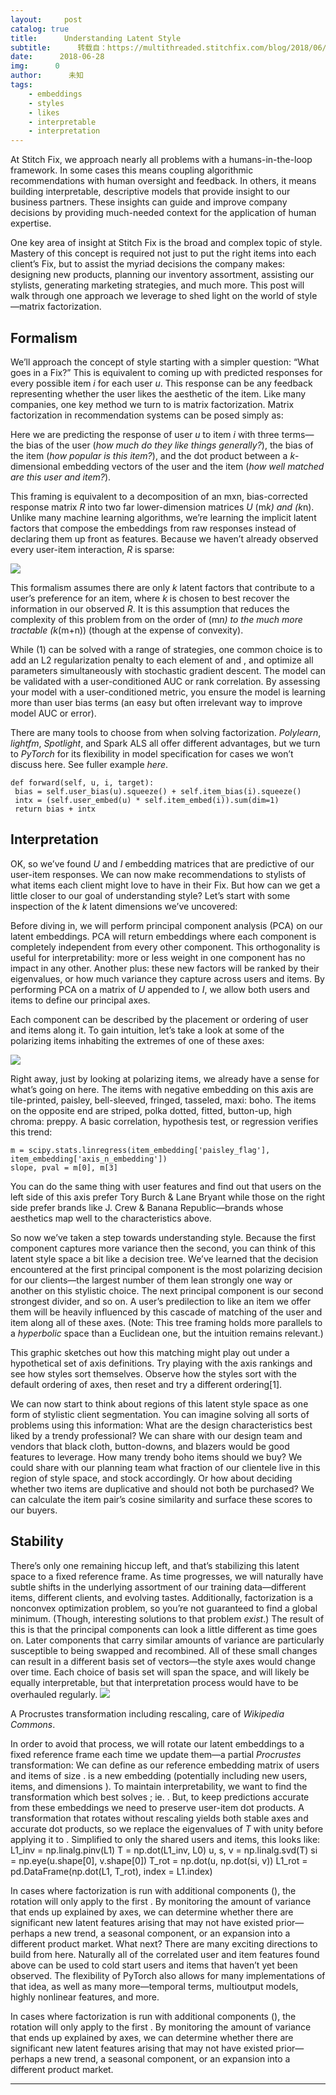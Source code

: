 ```yaml
---
layout:     post
catalog: true
title:      Understanding Latent Style
subtitle:      转载自：https://multithreaded.stitchfix.com/blog/2018/06/28/latent-style/
date:      2018-06-28
img:      0
author:      未知
tags:
    - embeddings
    - styles
    - likes
    - interpretable
    - interpretation
---
```


At Stitch Fix, we approach nearly all problems with a humans-in-the-loop framework. In some cases this means coupling algorithmic recommendations with human oversight and feedback. In others, it means building interpretable, descriptive models that provide insight to our business partners. These insights can guide and improve company decisions by providing much-needed context for the application of human expertise.

One key area of insight at Stitch Fix is the broad and complex topic of style. Mastery of this concept is required not just to put the right items into each client’s Fix, but to assist the myriad decisions the company makes: designing new products, planning our inventory assortment, assisting our stylists, generating marketing strategies, and much more. This post will walk through one approach we leverage to shed light on the world of style—matrix factorization.

## Formalism

We’ll approach the concept of style starting with a simpler question: “What goes in a Fix?” This is equivalent to coming up with predicted responses for every possible item *i* for each user *u*. This response can be any feedback representing whether the user likes the aesthetic of the item. Like many companies, one key method we turn to is matrix factorization. Matrix factorization in recommendation systems can be posed simply as:

Here we are predicting the response of user *u* to item *i* with three terms—the bias of the user (*how much do they like things generally?*), the bias of the item (*how popular is this item?*), and the dot product between a *k*-dimensional embedding vectors of the user and the item (*how well matched are this user and item?*).

This framing is equivalent to a decomposition of an mxn, bias-corrected response matrix *R* into two far lower-dimension matrices *U* (m*k) and (k*n). Unlike many machine learning algorithms, we’re learning the implicit latent factors that compose the embeddings from raw responses instead of declaring them up front as features. Because we haven’t already observed every user-item interaction, *R* is sparse:

![](https://multithreaded.stitchfix.com/assets/posts/2018-06-28-latent-style/matrixfactorization.png)


This formalism assumes there are only *k* latent factors that contribute to a user’s preference for an item, where *k* is chosen to best recover the information in our observed *R*. It is this assumption that reduces the complexity of this problem from on the order of (m*n) to the much more tractable (k*(m+n)) (though at the expense of convexity).

While (1) can be solved with a range of strategies, one common choice is to add an L2 regularization penalty to each element of and , and optimize all parameters simultaneously with stochastic gradient descent. The model can be validated with a user-conditioned AUC or rank correlation. By assessing your model with a user-conditioned metric, you ensure the model is learning more than user bias terms (an easy but often irrelevant way to improve model AUC or error).

There are many tools to choose from when solving factorization.
*Polylearn*,
*lightfm*,
*Spotlight*, and Spark
ALS
all offer different advantages, but we turn to
*PyTorch* for its flexibility in model
specification for cases we won’t discuss here. See fuller example
*here*.

```
def forward(self, u, i, target):
 bias = self.user_bias(u).squeeze() + self.item_bias(i).squeeze()
 intx = (self.user_embed(u) * self.item_embed(i)).sum(dim=1)
 return bias + intx

```

## Interpretation

OK, so we’ve found *U* and *I* embedding matrices that are predictive of our user-item responses. We can now make recommendations to stylists of what items each client might love to have in their Fix. But how can we get a little closer to our goal of understanding style? Let’s start with some inspection of the *k* latent dimensions we’ve uncovered:

Before diving in, we will perform principal component analysis (PCA) on our latent embeddings. PCA will return embeddings where each component is completely independent from every other component. This orthogonality is useful for interpretability: more or less weight in one component has no impact in any other. Another plus: these new factors will be ranked by their eigenvalues, or how much variance they capture across users and items. By performing PCA on a matrix of *U* appended to *I*, we allow both users and items to define our principal axes.

Each component can be described by the placement or ordering of user and items along it. To gain intuition, let’s take a look at some of the polarizing items inhabiting the extremes of one of these axes:

![](https://multithreaded.stitchfix.com/assets/posts/2018-06-28-latent-style/latentstyle_bohoprep.png)


Right away, just by looking at polarizing items, we already have a sense for what’s going on here. The items with negative embedding on this axis are tile-printed, paisley, bell-sleeved, fringed, tasseled, maxi: boho. The items on the opposite end are striped, polka dotted, fitted, button-up, high chroma: preppy. A basic correlation, hypothesis test, or regression verifies this trend:

```
m = scipy.stats.linregress(item_embedding['paisley_flag'], item_embedding['axis_n_embedding'])
slope, pval = m[0], m[3]

```

You can do the same thing with user features and find out that users on the left side of this axis prefer Tory Burch & Lane Bryant while those on the right side prefer brands like J. Crew & Banana Republic—brands whose aesthetics map well to the characteristics above.

So now we’ve taken a step towards understanding style. Because the first component captures more variance then the second, you can think of this latent style space a bit like a decision tree. We’ve learned that the decision encountered at the first principal component is the most polarizing decision for our clients—the largest number of them lean strongly one way or another on this stylistic choice. The next principal component is our second strongest divider, and so on. A user’s predilection to like an item we offer them will be heavily influenced by this cascade of matching of the user and item along all of these axes. (Note: This tree framing holds more parallels to a *hyperbolic* space than a Euclidean one, but the intuition remains relevant.)

This graphic sketches out how this matching might play out under a hypothetical set of axis definitions. Try playing with the axis rankings and see how styles sort themselves. Observe how the styles sort with the default ordering of axes, then reset and try a different ordering[1].



We can now start to think about regions of this latent style space as one form of stylistic client segmentation. You can imagine solving all sorts of problems using this information: What are the design characteristics best liked by a trendy professional? We can share with our design team and vendors that black cloth, button-downs, and blazers would be good features to leverage. How many trendy boho items should we buy? We could share with our planning team what fraction of our clientele live in this region of style space, and stock accordingly. Or how about deciding whether two items are duplicative and should not both be purchased? We can calculate the item pair’s cosine similarity and surface these scores to our buyers.

## Stability

There’s only one remaining hiccup left, and that’s stabilizing this latent space to a fixed reference frame. As time progresses, we will naturally have subtle shifts in the underlying assortment of our training data—different items, different clients, and evolving tastes. Additionally, factorization is a nonconvex optimization problem, so you’re not guaranteed to find a global minimum. (Though, interesting solutions to that problem *exist*.) The result of this is that the principal components can look a little different as time goes on. Later components that carry similar amounts of variance are particularly susceptible to being swapped and recombined. All of these small changes can result in a different basis set of vectors—the style axes would change over time. Each choice of basis set will span the space, and will likely be equally interpretable, but that interpretation process would have to be overhauled regularly.
![](https://multithreaded.stitchfix.com/assets/posts/2018-06-28-latent-style/Procrustes_superimposition.png)


A Procrustes transformation including rescaling, care of *Wikipedia Commons*.

In order to avoid that process, we will rotate our latent embeddings to a fixed reference frame each time we update them—a partial *Procrustes* transformation: We can define as our reference embedding matrix of users and items of size . is a new embedding (potentially including new users, items, and dimensions ). To maintain interpretability, we want to find the transformation which best solves ; ie. . But, to keep predictions accurate from these embeddings we need to preserve user-item dot products. A transformation that rotates without rescaling yields both stable axes and accurate dot products, so we replace the eigenvalues of *T* with unity before applying it to . Simplified to only the shared users and items, this looks like:
L1_inv = np.linalg.pinv(L1)
T = np.dot(L1_inv, L0)
u, s, v = np.linalg.svd(T)
si = np.eye(u.shape[0], v.shape[0])
T_rot = np.dot(u, np.dot(si, v))
L1_rot = pd.DataFrame(np.dot(L1, T_rot), index = L1.index)

In cases where factorization is run with additional components (), the rotation will only apply to the first . By monitoring the amount of variance that ends up explained by axes, we can determine whether there are significant new latent features arising that may not have existed prior—perhaps a new trend, a seasonal component, or an expansion into a different product market.
What next?
There are many exciting directions to build from here. Naturally all of the correlated user and item features found above can be used to cold start users and items that haven’t yet been observed. The flexibility of PyTorch also allows for many implementations of that idea, as well as many more—temporal terms, multioutput models, highly nonlinear features, and more.


In cases where factorization is run with additional components (), the rotation will only apply to the first . By monitoring the amount of variance that ends up explained by axes, we can determine whether there are significant new latent features arising that may not have existed prior—perhaps a new trend, a seasonal component, or an expansion into a different product market.

---
